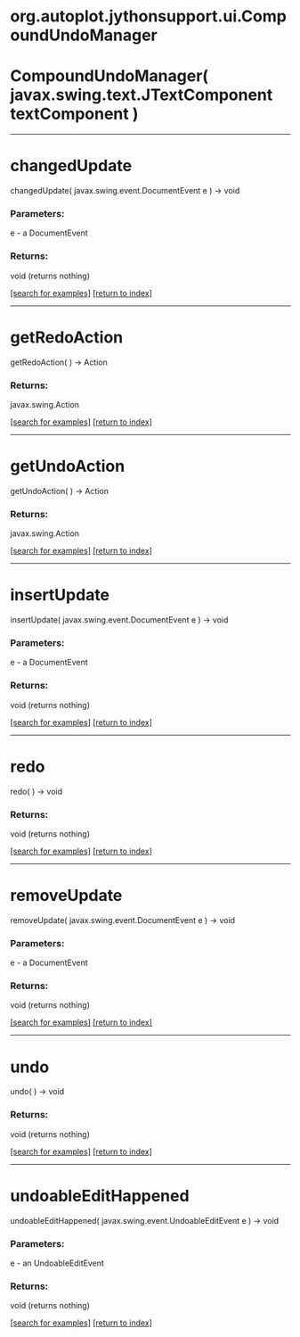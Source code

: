 # org.autoplot.jythonsupport.ui.CompoundUndoManager



# CompoundUndoManager( javax.swing.text.JTextComponent textComponent )


***
<a name="changedUpdate"></a>
# changedUpdate
changedUpdate( javax.swing.event.DocumentEvent e ) &rarr; void



### Parameters:
e - a DocumentEvent

### Returns:
void (returns nothing)


<a href="https://github.com/autoplot/dev/search?q=changedUpdate&unscoped_q=changedUpdate">[search for examples]</a>
<a href="https://github.com/autoplot/documentation/blob/master/javadoc/index-all.md">[return to index]</a>

***
<a name="getRedoAction"></a>
# getRedoAction
getRedoAction(  ) &rarr; Action



### Returns:
javax.swing.Action


<a href="https://github.com/autoplot/dev/search?q=getRedoAction&unscoped_q=getRedoAction">[search for examples]</a>
<a href="https://github.com/autoplot/documentation/blob/master/javadoc/index-all.md">[return to index]</a>

***
<a name="getUndoAction"></a>
# getUndoAction
getUndoAction(  ) &rarr; Action



### Returns:
javax.swing.Action


<a href="https://github.com/autoplot/dev/search?q=getUndoAction&unscoped_q=getUndoAction">[search for examples]</a>
<a href="https://github.com/autoplot/documentation/blob/master/javadoc/index-all.md">[return to index]</a>

***
<a name="insertUpdate"></a>
# insertUpdate
insertUpdate( javax.swing.event.DocumentEvent e ) &rarr; void



### Parameters:
e - a DocumentEvent

### Returns:
void (returns nothing)


<a href="https://github.com/autoplot/dev/search?q=insertUpdate&unscoped_q=insertUpdate">[search for examples]</a>
<a href="https://github.com/autoplot/documentation/blob/master/javadoc/index-all.md">[return to index]</a>

***
<a name="redo"></a>
# redo
redo(  ) &rarr; void



### Returns:
void (returns nothing)


<a href="https://github.com/autoplot/dev/search?q=redo&unscoped_q=redo">[search for examples]</a>
<a href="https://github.com/autoplot/documentation/blob/master/javadoc/index-all.md">[return to index]</a>

***
<a name="removeUpdate"></a>
# removeUpdate
removeUpdate( javax.swing.event.DocumentEvent e ) &rarr; void



### Parameters:
e - a DocumentEvent

### Returns:
void (returns nothing)


<a href="https://github.com/autoplot/dev/search?q=removeUpdate&unscoped_q=removeUpdate">[search for examples]</a>
<a href="https://github.com/autoplot/documentation/blob/master/javadoc/index-all.md">[return to index]</a>

***
<a name="undo"></a>
# undo
undo(  ) &rarr; void



### Returns:
void (returns nothing)


<a href="https://github.com/autoplot/dev/search?q=undo&unscoped_q=undo">[search for examples]</a>
<a href="https://github.com/autoplot/documentation/blob/master/javadoc/index-all.md">[return to index]</a>

***
<a name="undoableEditHappened"></a>
# undoableEditHappened
undoableEditHappened( javax.swing.event.UndoableEditEvent e ) &rarr; void



### Parameters:
e - an UndoableEditEvent

### Returns:
void (returns nothing)


<a href="https://github.com/autoplot/dev/search?q=undoableEditHappened&unscoped_q=undoableEditHappened">[search for examples]</a>
<a href="https://github.com/autoplot/documentation/blob/master/javadoc/index-all.md">[return to index]</a>

